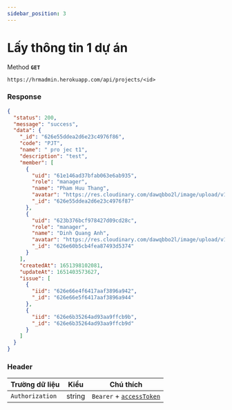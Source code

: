 ```yaml
---
sidebar_position: 3
---
```


# Lấy thông tin 1 dự án

Method **`GET`**

```shell
https://hrmadmin.herokuapp.com/api/projects/<id>
```
### Response
```json
{
  "status": 200,
  "message": "success",
  "data": {
    "_id": "626e55ddea2d6e23c4976f86",
    "code": "PJT",
    "name": " pro jec t1",
    "description": "test",
    "member": [
      {
        "uid": "61e146ad37bfab063e6ab935",
        "role": "manager",
        "name": "Pham Huu Thang",
        "avatar": "https://res.cloudinary.com/dawqbbo2l/image/upload/v1626963206/avatar/avatar-none_byqbnn.svg",
        "_id": "626e55ddea2d6e23c4976f87"
      },
      {
        "uid": "623b376bcf978427d09cd28c",
        "role": "manager",
        "name": "Dinh Quang Anh",
        "avatar": "https://res.cloudinary.com/dawqbbo2l/image/upload/v1626963206/avatar/avatar-none_byqbnn.svg",
        "_id": "626e60b5cb4fea87493d5374"
      }
    ],
    "createdAt": 1651398102081,
    "updateAt": 1651403573627,
    "issue": [
      {
        "iid": "626e66e4f6417aaf3896a942",
        "_id": "626e66e5f6417aaf3896a944"
      },
      {
        "iid": "626e6b35264ad93aa9ffcb9b",
        "_id": "626e6b35264ad93aa9ffcb9d"
      }
    ]
  }
}
```
### Header

| Trường dữ liệu  | Kiểu   | Chú thích                                   |
| --------------- | ------ | ------------------------------------------- |
| `Authorization` | string | `Bearer` + [`accessToken`](../access-token.md) |
